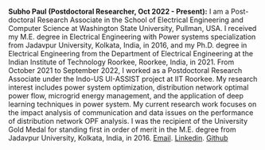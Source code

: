 **Subho Paul (Postdoctoral Researcher, Oct 2022 - Present):** I am a Post-doctoral Research Associate in the School of Electrical Engineering and Computer Science at Washington State University, Pullman, USA. I received my M.E. degree in Electrical Engineering with Power systems specialization from Jadavpur University, Kolkata, India, in 2016, and my Ph.D. degree in Electrical Engineering from the Department of Electrical Engineering at the Indian Institute of Technology Roorkee, Roorkee, India, in 2021. From October 2021 to September 2022, I worked as a Postdoctoral Research Associate under the Indo-US UI-ASSIST project at IIT Roorkee. My research interest includes power system optimization, distribution network optimal power flow, microgrid energy management, and the application of deep learning techniques in power system. My current research work focuses on the impact analysis of communication and data issues on the performance of distribution network OPF analysis. I was the recipient of the University Gold Medal for standing first in order of merit in the M.E. degree from Jadavpur University, Kolkata, India, in 2016. [Email](subho.paul@wsu.edu). [Linkedin](https://www.linkedin.com/in/dr-subho-paul-873163193/). [Github](https://www.github.com/SubhoKol)
